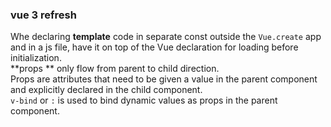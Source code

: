 ###  vue 3 refresh  

Whe declaring **template** code  in separate const outside the `Vue.create` app and in a js file, have it on top of the Vue declaration for loading before initialization.   
**props ** only flow from parent to child direction.  
Props are attributes that need to be given a value in the parent component and explicitly declared in the child component.  
`v-bind` or `:` is used to bind dynamic values as props in the parent component.
